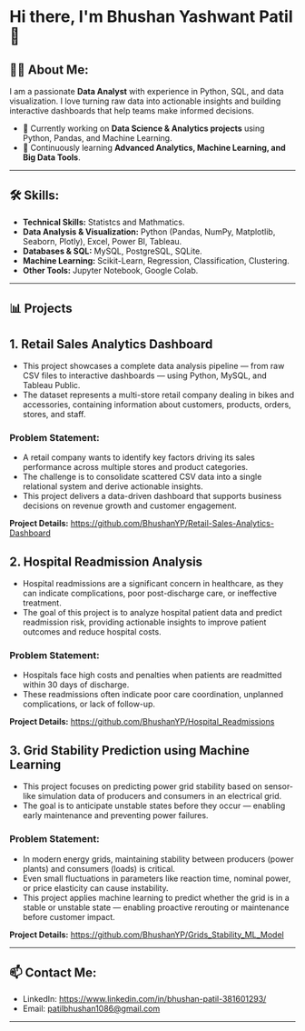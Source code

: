# Hi there, I'm Bhushan Yashwant Patil 👋

## 👨‍💻 About Me:
I am a passionate **Data Analyst** with experience in Python, SQL, and data visualization. I love turning raw data into actionable insights and building interactive dashboards that help teams make informed decisions.  

- 🔭 Currently working on **Data Science & Analytics projects** using Python, Pandas, and Machine Learning.  
- 🌱 Continuously learning **Advanced Analytics, Machine Learning, and Big Data Tools**.  

---

## 🛠 Skills:

- **Technical Skills:** Statistcs and Mathmatics.  
- **Data Analysis & Visualization:** Python (Pandas, NumPy, Matplotlib, Seaborn, Plotly), Excel, Power BI, Tableau.  
- **Databases & SQL:** MySQL, PostgreSQL, SQLite.  
- **Machine Learning:** Scikit-Learn, Regression, Classification, Clustering.  
- **Other Tools:** Jupyter Notebook, Google Colab.

---

## 📊 Projects

## 1. **Retail Sales Analytics Dashboard**
- This project showcases a complete data analysis pipeline — from raw CSV files to interactive dashboards — using Python, MySQL, and Tableau Public.
- The dataset represents a multi-store retail company dealing in bikes and accessories, containing information about customers, products, orders, stores, and staff.

### **Problem Statement:**
- A retail company wants to identify key factors driving its sales performance across multiple stores and product categories.
- The challenge is to consolidate scattered CSV data into a single relational system and derive actionable insights.
- This project delivers a data-driven dashboard that supports business decisions on revenue growth and customer engagement.

**Project Details:** https://github.com/BhushanYP/Retail-Sales-Analytics-Dashboard

## 2. **Hospital Readmission Analysis**
- Hospital readmissions are a significant concern in healthcare, as they can indicate complications, poor post-discharge care, or ineffective treatment.
- The goal of this project is to analyze hospital patient data and predict readmission risk, providing actionable insights to improve patient outcomes and reduce hospital costs.

### **Problem Statement:**
- Hospitals face high costs and penalties when patients are readmitted within 30 days of discharge.
- These readmissions often indicate poor care coordination, unplanned complications, or lack of follow-up.

**Project Details:** https://github.com/BhushanYP/Hospital_Readmissions

## 3. **Grid Stability Prediction using Machine Learning**
- This project focuses on predicting power grid stability based on sensor-like simulation data of producers and consumers in an electrical grid.
- The goal is to anticipate unstable states before they occur — enabling early maintenance and preventing power failures.

### **Problem Statement:**
- In modern energy grids, maintaining stability between producers (power plants) and consumers (loads) is critical.
- Even small fluctuations in parameters like reaction time, nominal power, or price elasticity can cause instability. 
- This project applies machine learning to predict whether the grid is in a stable or unstable state — enabling proactive rerouting or maintenance before customer impact.

**Project Details:** https://github.com/BhushanYP/Grids_Stability_ML_Model

---

## 📫 Contact Me:
- LinkedIn: https://www.linkedin.com/in/bhushan-patil-381601293/  
- Email: patilbhushan1086@gmail.com  

---
